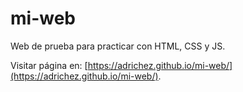 # mi-web
Web de prueba para practicar con HTML, CSS y JS.

Visitar página en: [https://adrichez.github.io/mi-web/](https://adrichez.github.io/mi-web/).
